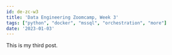 ```yaml
---
id: de-zc-w3
title: 'Data Engineering Zoomcamp, Week 3'
tags: ["python", "docker", "mssql", "orchestration", "more"]
date: '2023-01-03'
---
```


This is my third post.